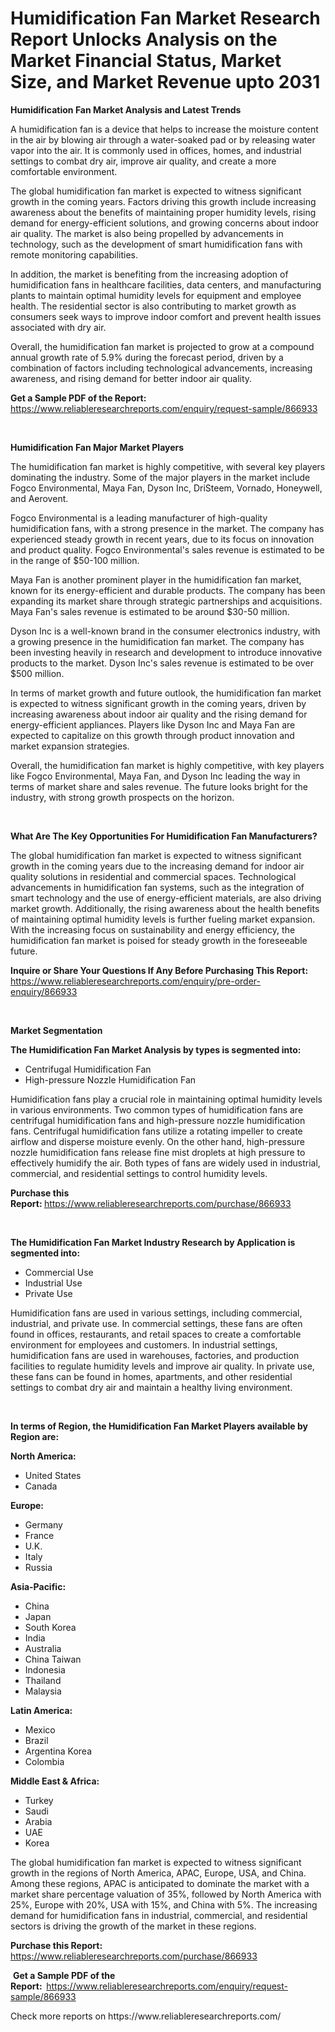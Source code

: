 <p><h1>Humidification Fan Market Research Report Unlocks Analysis on the Market Financial Status, Market Size, and Market Revenue upto 2031</h1></p><p><strong>Humidification Fan Market Analysis and Latest Trends</strong></p>
<p><p>A humidification fan is a device that helps to increase the moisture content in the air by blowing air through a water-soaked pad or by releasing water vapor into the air. It is commonly used in offices, homes, and industrial settings to combat dry air, improve air quality, and create a more comfortable environment.</p><p>The global humidification fan market is expected to witness significant growth in the coming years. Factors driving this growth include increasing awareness about the benefits of maintaining proper humidity levels, rising demand for energy-efficient solutions, and growing concerns about indoor air quality. The market is also being propelled by advancements in technology, such as the development of smart humidification fans with remote monitoring capabilities.</p><p>In addition, the market is benefiting from the increasing adoption of humidification fans in healthcare facilities, data centers, and manufacturing plants to maintain optimal humidity levels for equipment and employee health. The residential sector is also contributing to market growth as consumers seek ways to improve indoor comfort and prevent health issues associated with dry air.</p><p>Overall, the humidification fan market is projected to grow at a compound annual growth rate of 5.9% during the forecast period, driven by a combination of factors including technological advancements, increasing awareness, and rising demand for better indoor air quality.</p></p>
<p><strong>Get a Sample PDF of the Report:&nbsp;</strong> <a href="https://www.reliableresearchreports.com/enquiry/request-sample/866933">https://www.reliableresearchreports.com/enquiry/request-sample/866933</a></p>
<p>&nbsp;</p>
<p><strong>Humidification Fan Major Market Players</strong></p>
<p><p>The humidification fan market is highly competitive, with several key players dominating the industry. Some of the major players in the market include Fogco Environmental, Maya Fan, Dyson Inc, DriSteem, Vornado, Honeywell, and Aerovent.</p><p>Fogco Environmental is a leading manufacturer of high-quality humidification fans, with a strong presence in the market. The company has experienced steady growth in recent years, due to its focus on innovation and product quality. Fogco Environmental's sales revenue is estimated to be in the range of $50-100 million.</p><p>Maya Fan is another prominent player in the humidification fan market, known for its energy-efficient and durable products. The company has been expanding its market share through strategic partnerships and acquisitions. Maya Fan's sales revenue is estimated to be around $30-50 million.</p><p>Dyson Inc is a well-known brand in the consumer electronics industry, with a growing presence in the humidification fan market. The company has been investing heavily in research and development to introduce innovative products to the market. Dyson Inc's sales revenue is estimated to be over $500 million.</p><p>In terms of market growth and future outlook, the humidification fan market is expected to witness significant growth in the coming years, driven by increasing awareness about indoor air quality and the rising demand for energy-efficient appliances. Players like Dyson Inc and Maya Fan are expected to capitalize on this growth through product innovation and market expansion strategies.</p><p>Overall, the humidification fan market is highly competitive, with key players like Fogco Environmental, Maya Fan, and Dyson Inc leading the way in terms of market share and sales revenue. The future looks bright for the industry, with strong growth prospects on the horizon.</p></p>
<p>&nbsp;</p>
<p><strong>What Are The Key Opportunities For Humidification Fan Manufacturers?</strong></p>
<p><p>The global humidification fan market is expected to witness significant growth in the coming years due to the increasing demand for indoor air quality solutions in residential and commercial spaces. Technological advancements in humidification fan systems, such as the integration of smart technology and the use of energy-efficient materials, are also driving market growth. Additionally, the rising awareness about the health benefits of maintaining optimal humidity levels is further fueling market expansion. With the increasing focus on sustainability and energy efficiency, the humidification fan market is poised for steady growth in the foreseeable future.</p></p>
<p><strong>Inquire or Share Your Questions If Any Before Purchasing This Report:</strong> <a href="https://www.reliableresearchreports.com/enquiry/pre-order-enquiry/866933">https://www.reliableresearchreports.com/enquiry/pre-order-enquiry/866933</a></p>
<p>&nbsp;</p>
<p><strong>Market Segmentation</strong></p>
<p><strong>The Humidification Fan Market Analysis by types is segmented into:</strong></p>
<p><ul><li>Centrifugal Humidification Fan</li><li>High-pressure Nozzle Humidification Fan</li></ul></p>
<p><p>Humidification fans play a crucial role in maintaining optimal humidity levels in various environments. Two common types of humidification fans are centrifugal humidification fans and high-pressure nozzle humidification fans. Centrifugal humidification fans utilize a rotating impeller to create airflow and disperse moisture evenly. On the other hand, high-pressure nozzle humidification fans release fine mist droplets at high pressure to effectively humidify the air. Both types of fans are widely used in industrial, commercial, and residential settings to control humidity levels.</p></p>
<p><strong>Purchase this Report:&nbsp;</strong><a href="https://www.reliableresearchreports.com/purchase/866933">https://www.reliableresearchreports.com/purchase/866933</a></p>
<p>&nbsp;</p>
<p><strong>The Humidification Fan Market Industry Research by Application is segmented into:</strong></p>
<p><ul><li>Commercial Use</li><li>Industrial Use</li><li>Private Use</li></ul></p>
<p><p>Humidification fans are used in various settings, including commercial, industrial, and private use. In commercial settings, these fans are often found in offices, restaurants, and retail spaces to create a comfortable environment for employees and customers. In industrial settings, humidification fans are used in warehouses, factories, and production facilities to regulate humidity levels and improve air quality. In private use, these fans can be found in homes, apartments, and other residential settings to combat dry air and maintain a healthy living environment.</p></p>
<p>&nbsp;</p>
<p><strong>In terms of Region, the Humidification Fan Market Players available by Region are:</strong></p>
<p>
    <p> <strong> North America: </strong>
        <ul>
            <li>United States</li>
            <li>Canada</li>
        </ul>
        </p> 
    <p> <strong> Europe: </strong>
        <ul>
            <li>Germany</li>
            <li>France</li>
            <li>U.K.</li>
            <li>Italy</li>
            <li>Russia</li>
        </ul>
        </p> 
    <p> <strong> Asia-Pacific: </strong>
        <ul>
            <li>China</li>
            <li>Japan</li>
            <li>South Korea</li>
            <li>India</li>
            <li>Australia</li>
            <li>China Taiwan</li>
            <li>Indonesia</li>
            <li>Thailand</li>
            <li>Malaysia</li>
        </ul>
        </p> 
    <p> <strong> Latin America: </strong>
        <ul>
            <li>Mexico</li>
            <li>Brazil</li>
            <li>Argentina Korea</li>
            <li>Colombia</li>
        </ul>
        </p> 
    <p> <strong> Middle East & Africa: </strong>
        <ul>
            <li>Turkey</li>
            <li>Saudi</li>
            <li>Arabia</li>
            <li>UAE</li>
            <li>Korea</li>
        </ul>
    </p>
    </p>
<p><p>The global humidification fan market is expected to witness significant growth in the regions of North America, APAC, Europe, USA, and China. Among these regions, APAC is anticipated to dominate the market with a market share percentage valuation of 35%, followed by North America with 25%, Europe with 20%, USA with 15%, and China with 5%. The increasing demand for humidification fans in industrial, commercial, and residential sectors is driving the growth of the market in these regions.</p></p>
<p><strong>Purchase this Report: </strong><a href="https://www.reliableresearchreports.com/purchase/866933">https://www.reliableresearchreports.com/purchase/866933</a></p>
<p>&nbsp;<strong>Get a Sample PDF of the Report:&nbsp;&nbsp;</strong><a href="https://www.reliableresearchreports.com/enquiry/request-sample/866933">https://www.reliableresearchreports.com/enquiry/request-sample/866933</a></p>
<p><strong></strong></p>
<p>Check more reports on https://www.reliableresearchreports.com/</p>